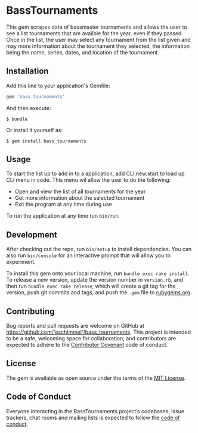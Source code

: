 # BassTournaments

This gem scrapes data of bassmaster tournaments and allows the user to see a list tournaments that are availble for the year, even if they passed. Once in the list, the user may select any tournament from the list given and may more information about the tournament they selected, the information being the name, series, dates, and location of the tournament.

## Installation

Add this line to your application's Gemfile:

```ruby
gem 'bass_tournaments'
```

And then execute:

    $ bundle

Or install it yourself as:

    $ gem install bass_tournaments

## Usage

To start the list up to add in to a application, add CLI.new.start to load up CLI menu in code. This menu wil allow the user to do the following:

  - Open and view the list of all tournaments for the year
  - Get more information about the selected tournament 
  - Exit the program at any time during use

To run the application at any time run `bin/run`.
  

## Development

After checking out the repo, run `bin/setup` to install dependencies. You can also run `bin/console` for an interactive prompt that will allow you to experiment.

To install this gem onto your local machine, run `bundle exec rake install`. To release a new version, update the version number in `version.rb`, and then run `bundle exec rake release`, which will create a git tag for the version, push git commits and tags, and push the `.gem` file to [rubygems.org](https://rubygems.org).

## Contributing

Bug reports and pull requests are welcome on GitHub at https://github.com/'eschimmel'/bass_tournaments. This project is intended to be a safe, welcoming space for collaboration, and contributors are expected to adhere to the [Contributor Covenant](http://contributor-covenant.org) code of conduct.

## License

The gem is available as open source under the terms of the [MIT License](https://opensource.org/licenses/MIT).

## Code of Conduct

Everyone interacting in the BassTournaments project’s codebases, issue trackers, chat rooms and mailing lists is expected to follow the [code of conduct](https://github.com/'eschimmel'/bass_tournaments/blob/master/CODE_OF_CONDUCT.md).
